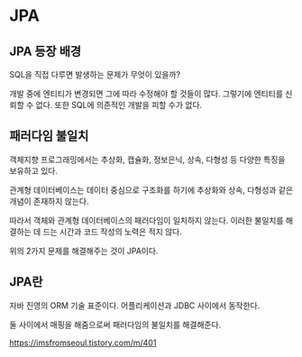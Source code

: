 # JPA

## JPA 등장 배경

SQL을 직접 다루면 발생하는 문제가 무엇이 있을까?

개발 중에 엔티티가 변경되면 그에 따라 수정해야 할 것들이 많다. 그렇기에 엔티티를 신뢰할 수 없다.
또한 SQL에 의존적인 개발을 피할 수가 없다.

## 패러다임 불일치

객체지향 프로그래밍에서는 추상화, 캡슐화, 정보은닉, 상속, 다형성 등 다양한 특징을 보유하고 있다. 

관계형 데이터베이스는 데이터 중심으로 구조화를 하기에 추상화와 상속, 다형성과 같은 개념이 존재하지 않는다. 

따라서 객체와 관계형 데이터베이스의 패러다임이 일치하지 않는다. 이러한 불일치를 해결하는 데 드는 시간과 코드 작성의 노력은 적지 않다.

위의 2가지 문제를 해결해주는 것이 JPA이다.

## JPA란

자바 진영의 ORM 기술 표준이다. 어플리케이션과 JDBC 사이에서 동작한다.

둘 사이에서 매핑을 해줌으로써 패러다임의 불일치를 해결해준다.

https://imsfromseoul.tistory.com/m/401